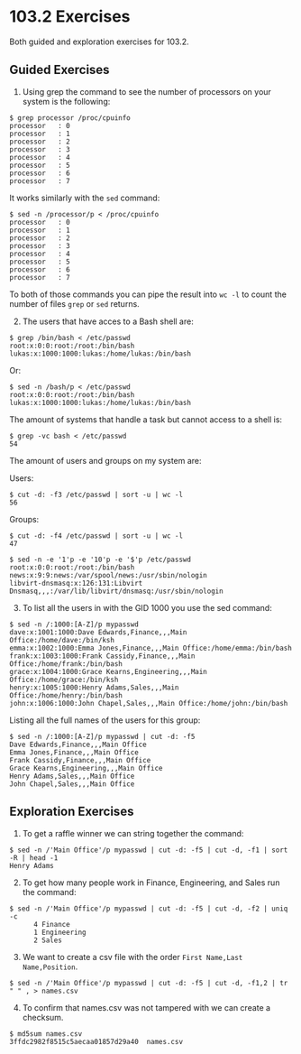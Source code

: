 # 103.2 Exercises

Both guided and exploration exercises for 103.2. 

## Guided Exercises

1. Using grep the command to see the number of processors on your system is the following:
```
$ grep processor /proc/cpuinfo
processor	: 0
processor	: 1
processor	: 2
processor	: 3
processor	: 4
processor	: 5
processor	: 6
processor	: 7
```

It works similarly with the `sed` command:
```
$ sed -n /processor/p < /proc/cpuinfo
processor	: 0
processor	: 1
processor	: 2
processor	: 3
processor	: 4
processor	: 5
processor	: 6
processor	: 7
```

To both of those commands you can pipe the result into `wc -l` to count the number of files `grep` or `sed` returns.

2. The users that have acces to a Bash shell are:
```
$ grep /bin/bash < /etc/passwd
root:x:0:0:root:/root:/bin/bash
lukas:x:1000:1000:lukas:/home/lukas:/bin/bash
```

Or:
```
$ sed -n /bash/p < /etc/passwd
root:x:0:0:root:/root:/bin/bash
lukas:x:1000:1000:lukas:/home/lukas:/bin/bash
```

The amount of systems that handle a task but cannot access to a shell is:
```
$ grep -vc bash < /etc/passwd
54
```

The amount of users and groups on my system are:

Users:
```
$ cut -d: -f3 /etc/passwd | sort -u | wc -l
56
```

Groups:
```
$ cut -d: -f4 /etc/passwd | sort -u | wc -l
47
```

```
$ sed -n -e '1'p -e '10'p -e '$'p /etc/passwd
root:x:0:0:root:/root:/bin/bash
news:x:9:9:news:/var/spool/news:/usr/sbin/nologin
libvirt-dnsmasq:x:126:131:Libvirt Dnsmasq,,,:/var/lib/libvirt/dnsmasq:/usr/sbin/nologin
```

3. To list all the users in with the GID 1000 you use the sed command:
```
$ sed -n /:1000:[A-Z]/p mypasswd 
dave:x:1001:1000:Dave Edwards,Finance,,,Main Office:/home/dave:/bin/ksh
emma:x:1002:1000:Emma Jones,Finance,,,Main Office:/home/emma:/bin/bash
frank:x:1003:1000:Frank Cassidy,Finance,,,Main Office:/home/frank:/bin/bash
grace:x:1004:1000:Grace Kearns,Engineering,,,Main Office:/home/grace:/bin/ksh
henry:x:1005:1000:Henry Adams,Sales,,,Main Office:/home/henry:/bin/bash
john:x:1006:1000:John Chapel,Sales,,,Main Office:/home/john:/bin/bash
```

Listing all the full names of the users for this group:
```
$ sed -n /:1000:[A-Z]/p mypasswd | cut -d: -f5
Dave Edwards,Finance,,,Main Office
Emma Jones,Finance,,,Main Office
Frank Cassidy,Finance,,,Main Office
Grace Kearns,Engineering,,,Main Office
Henry Adams,Sales,,,Main Office
John Chapel,Sales,,,Main Office
```

## Exploration Exercises

1. To get a raffle winner we can string together the command:
```
$ sed -n /'Main Office'/p mypasswd | cut -d: -f5 | cut -d, -f1 | sort -R | head -1
Henry Adams
```

2. To get how many people work in Finance, Engineering, and Sales run the command:
```
$ sed -n /'Main Office'/p mypasswd | cut -d: -f5 | cut -d, -f2 | uniq -c
      4 Finance
      1 Engineering
      2 Sales
```

3. We want to create a csv file with the order `First Name,Last Name,Position`.
```
$ sed -n /'Main Office'/p mypasswd | cut -d: -f5 | cut -d, -f1,2 | tr " " , > names.csv
```

4. To confirm that names.csv was not tampered with we can create a checksum.
```
$ md5sum names.csv
3ffdc2982f8515c5aecaa01857d29a40  names.csv
```

